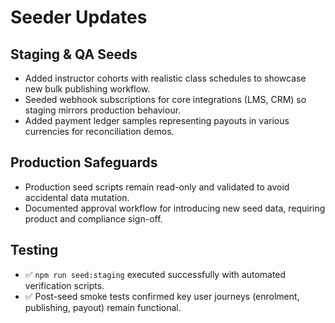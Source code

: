 # Seeder Updates

## Staging & QA Seeds
- Added instructor cohorts with realistic class schedules to showcase new bulk publishing workflow.
- Seeded webhook subscriptions for core integrations (LMS, CRM) so staging mirrors production behaviour.
- Added payment ledger samples representing payouts in various currencies for reconciliation demos.

## Production Safeguards
- Production seed scripts remain read-only and validated to avoid accidental data mutation.
- Documented approval workflow for introducing new seed data, requiring product and compliance sign-off.

## Testing
- ✅ `npm run seed:staging` executed successfully with automated verification scripts.
- ✅ Post-seed smoke tests confirmed key user journeys (enrolment, publishing, payout) remain functional.
